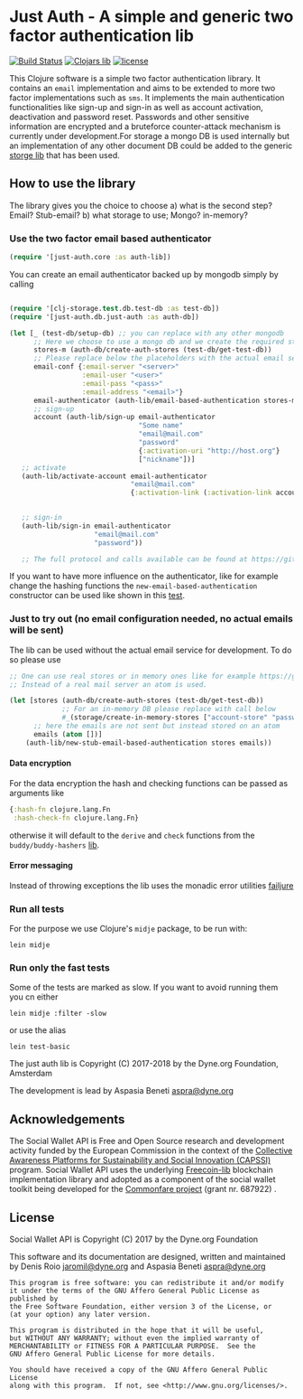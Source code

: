 # Just Auth - A simple and generic two factor authentication lib

[![Build Status](https://travis-ci.org/Commonfare-net/just-auth.svg?branch=master)](https://travis-ci.org/Commonfare-net/just-auth)
[![Clojars lib][clojars-logo]][clojars-url]
[![license][license-image]][license-url]

[clojars-url]: https://clojars.org/org.clojars.dyne/clj-storage
[clojars-logo]: https://clojars.org/images/clojars-logo.png
[license-url]: https://github.com/Commonfare-net/just-auth/blob/feature/start-without-email-config/LICENSE.txt
[license-image]: https://www.gnu.org/graphics/agplv3-155x51.png

This Clojure software is a simple two factor authentication library. It contains an `email` implementation and aims to be extended to more two factor implementations such as `sms`. It implements the main authentication functionalities like sign-up and sign-in as well as account activation, deactivation and password reset. Passwords and other sensitive information are encrypted and a bruteforce counter-attack mechanism is currently under development.For storage a mongo DB is used internally but an implementation of any other document DB could be added to the generic [storge lib](https://github.com/Commonfare-net/clj-storage) that has been used.

## How to use the library

The library gives you the choice to choose a) what is the second step? Email? Stub-email? b) what storage to use; Mongo? in-memory?

### Use the two factor email based authenticator

```clojure
(require '[just-auth.core :as auth-lib])
```

You can create an email authenticator backed up by mongodb simply by calling 

```clojure

(require '[clj-storage.test.db.test-db :as test-db])
(require '[just-auth.db.just-auth :as auth-db])

(let [_ (test-db/setup-db) ;; you can replace with any other mongodb
      ;; Here we choose to use a mongo db and we create the required stores
      stores-m (auth-db/create-auth-stores (test-db/get-test-db))
      ;; Please replace below the placeholders with the actual email server conf
      email-conf {:email-server "<server>"
                  :email-user "<user>"
                  :email-pass "<pass>"
                  :email-address "<email>"}
      email-authenticator (auth-lib/email-based-authentication stores-m email-conf)
      ;; sign-up
      account (auth-lib/sign-up email-authenticator
                                "Some name"
                                "email@mail.com"
                                "password"
                                {:activation-uri "http://host.org"}
                                ["nickname"])]
   ;; activate
   (auth-lib/activate-account email-authenticator
                              "email@mail.com"
                              {:activation-link (:activation-link account)}) 
  

   ;; sign-in
   (auth-lib/sign-in email-authenticator
                     "email@mail.com"
                     "password"))

   ;; The full protocol and calls available can be found at https://github.com/Commonfare-net/just-auth/blob/099be6a4b569bfe8b6f8629ae2383fe380e5c2bd/src/just_auth/core.clj#L42)

```

If you want to have more influence on the authenticator, like for example change the hashing functions the `new-email-based-authentication` constructor can be used like shown in this [test](https://github.com/Commonfare-net/just-auth/blob/8e7144e768e1e8315d6a4f531e426127d8d96c65/test/just_auth/test/core.clj#L42). 

### Just to try out (no email configuration needed, no actual emails will be sent)

The lib can be used without the actual email service for development. To do so please use

```clojure
;; One can use real stores or in memory ones like for example https://github.com/Commonfare-net/clj-storage/blob/b71bd9379a99a85c2c923c2d4b0b45163399a6f6/src/clj_storage/core.clj#L74)
;; Instead of a real mail server an atom is used.

(let [stores (auth-db/create-auth-stores (test-db/get-test-db))
             ;; For an in-memory DB please replace with call below
             #_(storage/create-in-memory-stores ["account-store" "password-recovery-store"])
      ;; here the emails are not sent but instead stored on an atom
      emails (atom [])]
    (auth-lib/new-stub-email-based-authentication stores emails))

```

#### Data encryption
For the data encryption the hash and checking functions can be passed as arguments like

```clojure
{:hash-fn clojure.lang.Fn
 :hash-check-fn clojure.lang.Fn}

```

otherwise it will default to the `derive` and `check` functions from the `buddy/buddy-hashers` [lib](https://funcool.github.io/buddy-hashers/latest/).

#### Error messaging

Instead of throwing exceptions the lib uses the monadic error utilities [failjure](https://github.com/adambard/failjure)

### Run all tests

For the purpose we use Clojure's `midje` package, to be run with:

```
lein midje
```

### Run only the fast tests

Some of the tests are marked as slow. If you want to avoid running them you cn either

```
lein midje :filter -slow
```

or use the alias

```
lein test-basic
```

The just auth lib is Copyright (C) 2017-2018 by the Dyne.org Foundation, Amsterdam

The development is lead by Aspasia Beneti <aspra@dyne.org>

## Acknowledgements

The Social Wallet API is Free and Open Source research and development
activity funded by the European Commission in the context of
the
[Collective Awareness Platforms for Sustainability and Social Innovation (CAPSSI)](https://ec.europa.eu/digital-single-market/en/collective-awareness) program. Social
Wallet API uses the
underlying [Freecoin-lib](https://github.com/dyne/freecoin-lib)
blockchain implementation library and adopted as a component of the
social wallet toolkit being developed for
the [Commonfare project](https://pieproject.eu) (grant nr. 687922) .


## License

Social Wallet API is Copyright (C) 2017 by the Dyne.org Foundation

This software and its documentation are designed, written and maintained
by Denis Roio <jaromil@dyne.org> and Aspasia Beneti <aspra@dyne.org>

```
This program is free software: you can redistribute it and/or modify
it under the terms of the GNU Affero General Public License as published by
the Free Software Foundation, either version 3 of the License, or
(at your option) any later version.

This program is distributed in the hope that it will be useful,
but WITHOUT ANY WARRANTY; without even the implied warranty of
MERCHANTABILITY or FITNESS FOR A PARTICULAR PURPOSE.  See the
GNU Affero General Public License for more details.

You should have received a copy of the GNU Affero General Public License
along with this program.  If not, see <http://www.gnu.org/licenses/>.
```